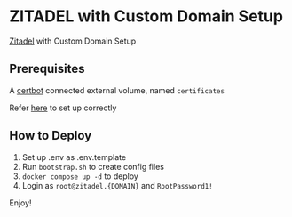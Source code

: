 # ZITADEL with Custom Domain Setup

[Zitadel](https://zitadel.com) with Custom Domain Setup

## Prerequisites
A [certbot](https://certbot.eff.org/) connected external volume, named `certificates`

Refer [here](https://github.com/maxswjeon/certbot-setup) to set up correctly

## How to Deploy
1. Set up .env as .env.template
2. Run `bootstrap.sh` to create config files
3. `docker compose up -d` to deploy
4. Login as `root@zitadel.{DOMAIN}` and `RootPassword1!`

Enjoy!

